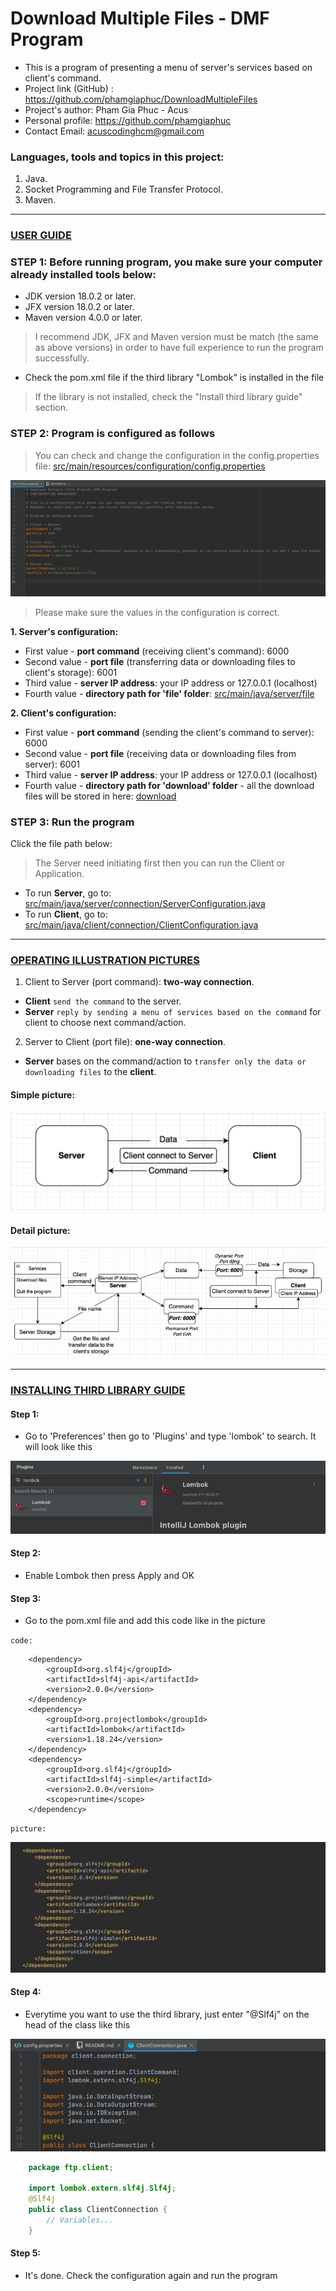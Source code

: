 # Download Multiple Files - DMF Program

- This is a program of presenting a menu of server's services based on client's command.
- Project link (GitHub) : https://github.com/phamgiaphuc/DownloadMultipleFiles
- Project's author: Pham Gia Phuc - Acus
- Personal profile: https://github.com/phamgiaphuc
- Contact Email: acuscodinghcm@gmail.com

### Languages, tools and topics in this project:

1. Java.
2. Socket Programming and File Transfer Protocol.
3. Maven.

-----------------------------------
<ins>

### USER GUIDE

</ins>

### STEP 1:  Before running program, you make sure your computer already installed tools below:

- JDK version 18.0.2 or later.
- JFX version 18.0.2 or later.
- Maven version 4.0.0 or later.

> I recommend JDK, JFX and Maven version must be match (the same as above versions) in order to have full experience to run the program successfully.

- Check the pom.xml file if the third library "Lombok" is installed in the file 
  
> If the library is not installed, check the "Install third library guide" section.

### STEP 2: Program is configured as follows

> You can check and change the configuration in the config.properties file: [src/main/resources/configuration/config.properties](src/main/resources/configuration/config.properties)

![](src/main/resources/readme_photo/img_1.png)

> Please make sure the values in the configuration is correct.

**1. Server's configuration:**

- First value - **port command** (receiving client's command): 6000
- Second value - **port file** (transferring data or downloading files to client's storage): 6001
- Third value - **server IP address**: your IP address or 127.0.0.1 (localhost)
- Fourth value - **directory path for 'file' folder**: [src/main/java/server/file](src/main/java/server/file)

**2. Client's configuration:**

- First value - **port command** (sending the client's command to server): 6000
- Second value - **port file** (receiving data or downloading files from server): 6001
- Third value - **server IP address**: your IP address or 127.0.0.1 (localhost)
- Fourth value - **directory path for 'download' folder** - all the download files will be stored in here: [download](download)

### STEP 3: Run the program
Click the file path below:

> The Server need initiating first then you can run the Client or Application.

- To run **Server**, go to: [src/main/java/server/connection/ServerConfiguration.java](src/main/java/server/connection/ServerConfiguration.java)
- To run **Client**, go to: [src/main/java/client/connection/ClientConfiguration.java](src/main/java/client/connection/ClientConfiguration.java)

-----------------------------------
<ins>

### OPERATING ILLUSTRATION PICTURES

</ins>

1. Client to Server (port command): **two-way connection**.

- **Client** `send the command` to the server.
- **Server** `reply by sending a menu of services based on the command` for
  client to choose next command/action.

2. Server to Client (port file): **one-way connection**.

- **Server** bases on the command/action to `transfer only the data or downloading files` to the **client**.

#### Simple picture:

![](src/main/resources/readme_photo/img_2.png)

#### Detail picture:

![](src/main/resources/readme_photo/img_3.png)

-----------------------------------

<ins>

### INSTALLING THIRD LIBRARY GUIDE

</ins>

#### Step 1:

- Go to 'Preferences' then go to 'Plugins' and type 'lombok' to search. It will look like this

![](src/main/resources/readme_photo/img_4.png)


#### Step 2:

- Enable Lombok then press Apply and OK

#### Step 3:

- Go to the pom.xml file and add this code like in the picture

`code:`

```
    <dependency>
        <groupId>org.slf4j</groupId>
        <artifactId>slf4j-api</artifactId>
        <version>2.0.0</version>
    </dependency>
    <dependency>
        <groupId>org.projectlombok</groupId>
        <artifactId>lombok</artifactId>
        <version>1.18.24</version>
    </dependency>
    <dependency>
        <groupId>org.slf4j</groupId>
        <artifactId>slf4j-simple</artifactId>
        <version>2.0.0</version>
        <scope>runtime</scope>
    </dependency>
```

`picture:`

![](src/main/resources/readme_photo/img_5.png)

#### Step 4:

- Everytime you want to use the third library, just enter "@Slf4j" on the head of the class like this

![](src/main/resources/readme_photo/img_6.png)

```java
    package ftp.client;
    
    import lombok.extern.slf4j.Slf4j;
    @Slf4j 
    public class ClientConnection {
        // Variables...
    }
```

#### Step 5:

- It's done. Check the configuration again and run the program